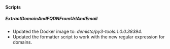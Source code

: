 
#### Scripts
##### ExtractDomainAndFQDNFromUrlAndEmail
- Updated the Docker image to: *demisto/py3-tools:1.0.0.38394*.
- Updated the formatter script to work with the new regular expression for domains.

